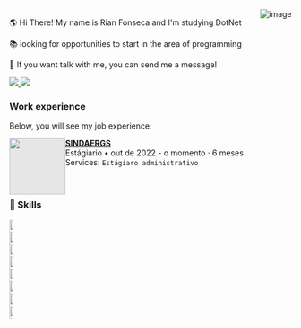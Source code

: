 <img alt="image" align="right" src="https://user-images.githubusercontent.com/104664138/226382413-6d33b624-9083-43d9-8d14-9a215492c83d.png"/>

🌎 Hi There! My name is Rian Fonseca and I'm studying DotNet

📚 looking for opportunities to start in the area of programming

💌 If you want talk with me, you can send me a message!

<p align="left">
  <a href="https://www.instagram.com/rianfonseca_/" alt="Instagram">
    <img src="https://img.shields.io/badge/-Instagram-1C1C1C?style=for-the-badge&logo=Instagram&logoColor=00FFFF&link=https://www.instagram.com/rianfonseca_/"/>
  </a>
  
  <a href="https://www.linkedin.com/in/rian-fonseca-428297248/" alt="Linkedin">
    <img src="https://img.shields.io/badge/-Linkedin-1C1C1C?style=for-the-badge&logo=Linkedin&logoColor=00FFFF&link=https://www.linkedin.com/in/rian-fonseca-428297248/"/>
  </a>
</p>

### Work experience
Below, you will see my job experience:

<img align="left" height="100px" width="100px" style="display: block;-webkit-user-select: none;margin: auto;background-color: hsl(0, 0%, 90%);transition: background-color 300ms;" src="https://wordpress-direta.s3.sa-east-1.amazonaws.com/wp-content/uploads/sites/72/2018/04/30104706/LOGO7-254x300.png">

[**SINDAERGS**](https://sindaergs.com.br) \
Estágiario • out de 2022 - o momento · 6 meses \
Services: `Estágiaro administrativo`
<br/>
<br/>
<br/>

### 🦄 Skills
<div style="width:5px; height:10px">
  <img height="22" alt=".NET" src="https://img.shields.io/badge/.NET-5C2D91?style=for-the-badge&logo=.net&logoColor=white)"/>
  <img height="22" alt="Xamarin" src="https://img.shields.io/badge/Xamarin-3199DC?style=for-the-badge&logo=xamarin&logoColor=white"/> 
  <img height="22" alt="C#" src="https://img.shields.io/badge/c%23-%23239120.svg?style=for-the-badge&logo=c-sharp&logoColor=white"/>
  <img height="22" alt="Python" src="https://img.shields.io/badge/python-3670A0?style=for-the-badge&logo=python&logoColor=ffdd54"/>
  <img height="22" alt="Debian" src="https://img.shields.io/badge/Debian-D70A53?style=for-the-badge&logo=debian&logoColor=white"/>
  <img height="22" alt="Linux" src="https://img.shields.io/badge/Linux-FCC624?style=for-the-badge&logo=linux&logoColor=black"/>
  <img height="22" alt="C" src="https://img.shields.io/badge/c-%2300599C.svg?style=for-the-badge&logo=c&logoColor=white"/>
  <img height="22" alt="Github" src="https://img.shields.io/badge/github-%23121011.svg?style=for-the-badge&logo=github&logoColor=white"/> 
</div>
